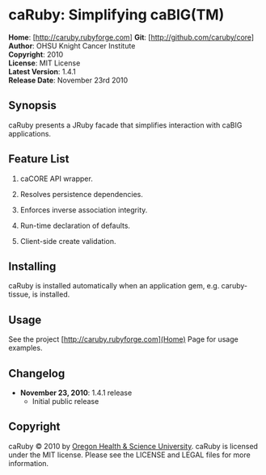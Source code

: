 caRuby: Simplifying caBIG(TM)
=============================

**Home**:          [http://caruby.rubyforge.com]
**Git**:          [http://github.com/caruby/core]    
**Author**:       OHSU Knight Cancer Institute    
**Copyright**:    2010    
**License**:      MIT License    
**Latest Version**: 1.4.1   
**Release Date**: November 23rd 2010    

Synopsis
--------

caRuby presents a JRuby facade that simplifies interaction with caBIG applications.

Feature List
------------

1. caCORE API wrapper.

2. Resolves persistence dependencies.

3. Enforces inverse association integrity.

4. Run-time declaration of defaults.

5. Client-side create validation.

Installing
----------
caRuby is installed automatically when an application gem, e.g. caruby-tissue,
is installed.

Usage
-----

See the project [http://caruby.rubyforge.com](Home) Page for usage examples. 

Changelog
---------

- **November 23, 2010**: 1.4.1 release
    - Initial public release

Copyright
---------

caRuby &copy; 2010 by [Oregon Health & Science University](mailto:loneyf@ohsu.edu).
caRuby is licensed under the MIT license. Please see the LICENSE and LEGAL
files for more information.
